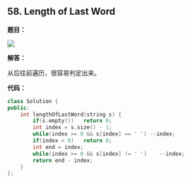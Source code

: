 ## 58. Length of Last Word

**题目：**

![](http://p9zl5r4hu.bkt.clouddn.com/2018-11-12leet_58.png)

**解答：**

从后往前遍历，很容易判定出来。

**代码：**

```cpp
class Solution {
public:
    int lengthOfLastWord(string s) {
        if(s.empty())   return 0;
        int index = s.size() - 1;
        while(index >= 0 && s[index] == ' ') --index;
        if(index < 0)   return 0;
        int end = index;
        while(index >= 0 && s[index] != ' ')    --index;
        return end - index;
    }
};
```

